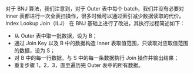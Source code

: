 对于 BNJ 算法，我们注意到，对于 Outer 表中每个 batch，我们并没有必要对 Inner 表都进行一次全表扫操作，很多时候可以通过索引减少数据读取的代价。 Index Lookup Join（ILJ） 在 BNJ 基础上进行了改进，其执行过程简述如下：
- 从 Outer 表中取一批数据，设为 B；
- 通过 Join Key 以及 B 中的数据构造 Inner 表取值范围，只读取对应取值范围的数据，设为 S；
- 对 B 中的每一行数据，与 S 中的每一条数据执行 Join 操作并输出结果；
- 重复步骤 1，2，3，直至遍历完 Outer 表中的所有数据。

